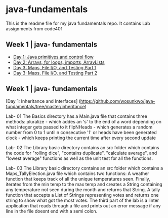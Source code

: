 # java-fundamentals
This is the readme file for my java fundamentals repo.
It contains Lab assignments from code401

## Week 1 | java- fundamentals
- [Day 1: Java primitives and control flow ](/basics/Main.java) 
- [Day 2: Arrays, for loops, imports, ArrayLists](/basiclibrary/src/)
- [Day 3: Maps, File I/O, and Testing Part 1](/basiclibrary/src/)
- [Day 3: Maps, File I/O, and Testing Part 2](/linter/README.md/)

## Week 1 | java- fundamentals
[Day 1: Inheritance and Interfaces] (https://github.com/wosunkwo/java-fundamentals/tree/master/inheritance)

Lab- 01
The Basics directory has a Main.java file that contains three methods:
pluralize - which addes an 's' to the end of a word depending on what integer gets passed to it
flipNHeads - which generates a random number from 0 to 1 until n consecutive '1' or heads have been generated
clock - which keeps printing the current time after every second update

Lab- 02
The Library basic directory contains an src folder which contains the code for "rolling dice", "contains duplicate", "calculate average", and "lowest average" functions as well as the unit test for all the functions.

Lab- 03
The Library basic directory contains an src folder which contains a Maps_TallyElection.java file which contains two functions: 
A weather function that keeps track of all the unique temperatures seen. Finally, iterates from the min temp to the max temp and creates a String containing any temperature not seen during the month and returns that String.
A tally function that accepts a List of Strings representing votes and returns one string to show what got the most votes.
The third part of the lab is a linter application that reads through a file and prints out an error message if any line in the file doesnt end with a semi colon.
